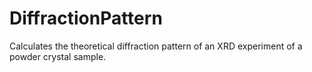 # DiffractionPattern

Calculates the theoretical diffraction pattern of an XRD experiment of a powder crystal sample.